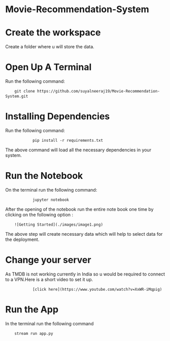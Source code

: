 # Movie-Recommendation-System

# Create the workspace

Create a folder where u will store the data.

# Open Up A Terminal

Run the following command:

        git clone https://github.com/suyalneeraj19/Movie-Recommendation-System.git

# Installing Dependencies

Run the following command:

                pip install -r requirements.txt

The above command will load all the necessary dependencies in your system.

# Run the Notebook

On the terminal run the following command:
        
                jupyter notebook

After the opening of the notebook run the entire note book one time by clicking on the following option :

        ![Getting Started](./images/image1.png)

The above step will create necessary data which will help to select data for the deployment.

# Change your server 

As TMDB is not working currently in India so u would be required to connect to a VPN.Here is a short video to set it up.

                [click here](https://www.youtube.com/watch?v=XxWR-iMqpig)

# Run the App

In the terminal run the following command

        stream run app.py



